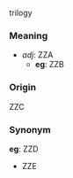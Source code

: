 trilogy
### Meaning
+ _adj_: ZZA
    + __eg__: ZZB

### Origin

ZZC

### Synonym

__eg__: ZZD

+ ZZE


